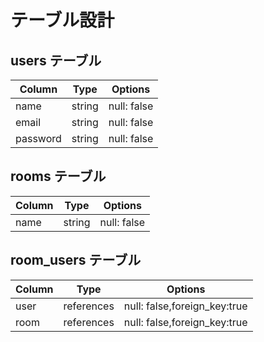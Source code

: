 
# テーブル設計

## users テーブル

| Column   | Type   | Options     |
| -------- | ------ | ----------- |
| name     | string | null: false |
| email    | string | null: false |
| password | string | null: false |

## rooms テーブル

| Column | Type   | Options     |
| ------ | ------ | ----------- |
| name   | string | null: false |

## room_users テーブル

| Column   | Type   | Options     |
| -------- | ------ | ----------- |
| user     | references | null: false,foreign_key:true |
| room     | references | null: false,foreign_key:true |
